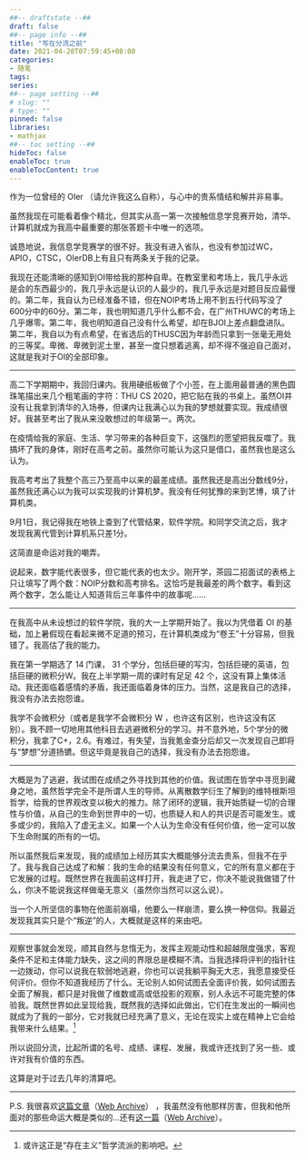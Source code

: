 ```yaml
---
##-- draftstate --##
draft: false
##-- page info --##
title: "写在分流之前"
date: 2021-04-20T07:59:45+08:00
categories:
- 随笔
tags:
series:
##-- page setting --##
# slug: ""
# type: ""
pinned: false
libraries:
- mathjax 
##-- toc setting --##
hideToc: false
enableToc: true
enableTocContent: true
---
```


作为一位曾经的 OIer （请允许我这么自称），与心中的贵系情结和解并非易事。

<!--more-->

虽然我现在可能看着像个精北，但其实从高一第一次接触信息学竞赛开始，清华、计算机就成为我高中最重要的那张答题卡中唯一的选项。

诚恳地说，我信息学竞赛学的很不好。我没有进入省队，也没有参加过WC，APIO，CTSC，OIerDB上有且只有两条关于我的记录。

我现在还能清晰的感知到OI带给我的那种自卑。在教室里和考场上，我几乎永远是会的东西最少的，我几乎永远是认识的人最少的，我几乎永远是对题目反应最慢的。第二年，我自认为已经准备不错，但在NOIP考场上用不到五行代码写没了600分中的60分。第二年，我也明知道几乎什么都不会，在广州THUWC的考场上几乎爆零。第二年，我也明知道自己没有什么希望，却在BJOI上差点翻盘进队。第二年，我自以为有点希望，在省选后的THUSC因为年龄而只拿到一张毫无用处的三等奖。卑微、卑微到泥土里，甚至一度只想着逃离，却不得不强迫自己面对，这就是我对于OI的全部印象。

---

高二下学期期中，我回归课内。我用硬纸板做了个小签，在上面用最普通的黑色圆珠笔描出来几个粗笔画的字符：THU CS 2020，把它贴在我的书桌上。虽然OI并没有让我拿到清华的入场券，但课内让我满心以为我的梦想就要实现。我成绩很好。我甚至考出了我从来没敢想过的年级第一。两次。

在疫情给我的家庭、生活、学习带来的各种巨变下，这强烈的愿望把我反噬了。我搞坏了我的身体，刚好在高考之前。虽然你可能认为这只是借口，虽然我也是这么认为。

我高考考出了我整个高三乃至高中以来的最差成绩。虽然我还是高出分数线9分，虽然我还满心以为我可以实现我的计算机梦。我没有任何犹豫的来到艺博，填了计算机类。

9月1日，我记得我在地铁上查到了代管结果，软件学院。和同学交流之后，我才发现我离代管到计算机系只差1分。

这简直是命运对我的嘲弄。

说起来，数字能代表很多，但它能代表的也太少。刚开学，茶园二招面试的表格上只让填写了两个数：NOIP分数和高考排名。这恰巧是我最差的两个数字。看到这两个数字，怎么能让人知道背后三年事件中的故事呢……

---

在我高中从未设想过的软件学院，我的大一上学期开始了。我以为凭借着 OI 的基础，加上暑假现在看起来微不足道的预习，在计算机类成为“卷王”十分容易，但我错了。我高估了我的能力。

我在第一学期选了 14 门课， 31 个学分，包括巨硬的写沟，包括巨硬的英语，包括巨硬的微积分W。我在上半学期一周的课时有足足 42 个，这没有算上集体活动。我还面临着感情的矛盾，我还面临着身体的压力。当然，这是我自己的选择，我没有办法去抱怨谁。

我学不会微积分（或者是我学不会微积分 W ，也许这有区别，也许这没有区别）。我不顾一切地用其他科目去逃避微积分的学习。并不意外地，5个学分的微积分，我拿了C+，2.6。有难过，有失望，当我氪金查分后却又一次发现自己即将与“梦想”分道扬镳。但这毕竟是我自己的选择，我没有办法去抱怨谁。

---

大概是为了逃避，我试图在成绩之外寻找到其他的价值。我试图在哲学中寻觅到藏身之地，虽然哲学完全不是所谓人生的导师。从离散数学衍生了解到的维特根斯坦哲学，给我的世界观改变以极大的推力。除了闭环的逻辑，我开始质疑一切的合理性与价值，从自己的生命到世界中的一切，也质疑人和人的共识是否可能发生。或多或少的，我陷入了虚无主义。如果一个人认为生命没有任何价值，他一定可以放下生命附属的所有的一切。

所以虽然我后来发现，我的成绩加上经历其实大概能够分流去贵系，但我不在乎了。我与我自己达成了和解：我的生命的结果没有任何意义，它的所有意义都在于它发展的过程。既然世界在我面前这样打开，我走进了它，你决不能说我做错了什么，你决不能说我这样做毫无意义（虽然你当然可以这么说）。

当一个人所坚信的事物在他面前崩塌，他要么一样崩溃，要么换一种信仰。我最近发现我其实只是个“叛逆”的人，大概就是这样的来由吧。

---

观察世事就会发现，顺其自然与怠惰无为，发挥主观能动性和超越限度强求，客观条件不足和主体能力缺失，这之间的界限总是模糊不清。当我选择将评判的指针往一边拨动，你可以说我在软弱地逃避，你也可以说我躺平胸无大志，我愿意接受任何评价。但你不知道我经历了什么。无论别人如何试图去全面评价我，如何试图去全面了解我，都只是对我做了维数或高或低投影的观察，别人永远不可能完整的体验我。既然世界如此呈现给我，既然我的选择如此做出，它们在生发出的一瞬间也就成为了我的一部分，它对我就已经充满了意义，无论在现实上或在精神上它会给我带来什么结果。[^1]

[^1]: 或许这正是“存在主义”哲学流派的影响吧。

所以说回分流，比起所谓的名号、成绩、课程、发展，我或许还找到了另一些、或许对我有价值的东西。

这算是对于过去几年的清算吧。

---

P.S. 我很喜欢[这篇文章](https://www.cnblogs.com/CQzhangyu/p/8757042.html)（[Web Archive](http://web.archive.org/web/20210420050600/https://www.cnblogs.com/CQzhangyu/p/8757042.html)） ，我虽然没有他那样厉害，但我和他所面对的那些命运大概是类似的...还有[这一篇](https://blog.csdn.net/weixin_30326745/article/details/99035461)（[Web Archive](http://web.archive.org/web/20210420050444/https://blog.csdn.net/weixin_30326745/article/details/99035461)）。

